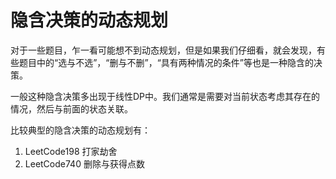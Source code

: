 # 隐含决策的动态规划

对于一些题目，乍一看可能想不到动态规划，但是如果我们仔细看，就会发现，有些题目中的“选与不选”，“删与不删”，“具有两种情况的条件”等也是一种隐含的决策。

一般这种隐含决策多出现于线性DP中。我们通常是需要对当前状态考虑其存在的情况，然后与前面的状态关联。

比较典型的隐含决策的动态规划有：

1. LeetCode198 打家劫舍
2. LeetCode740 删除与获得点数



